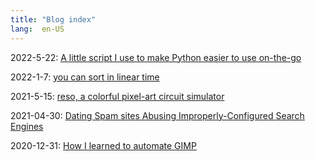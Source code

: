 ```yaml
---
title: "Blog index"
lang:  en-US
---
```

2022-5-22: [A little script I use to make Python easier to use on-the-go](./posts/python_mobile.html)

2022-1-7: [you can sort in linear time](./posts/linear_sorting.html)

2021-5-15: [reso, a colorful pixel-art circuit simulator](./posts/reso_intro.html)

2021-04-30: [Dating Spam sites Abusing Improperly-Configured Search Engines](./posts/seo_dating_spam.html)

2020-12-31: [How I learned to automate GIMP](./posts/gimp_and_python.html)

